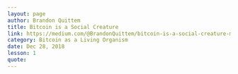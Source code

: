 ```yaml
---
layout: page
author: Brandon Quittem
title: Bitcoin is a Social Creature
link: https://medium.com/@BrandonQuittem/bitcoin-is-a-social-creature-mushroom-part-2-3-6a05c3abe8f0
category: Bitcoin as a Living Organism
date: Dec 28, 2018
lesson: 1
quote: 
---
```

